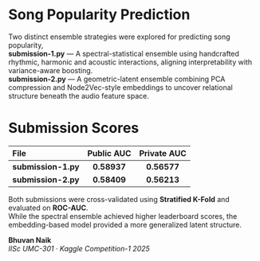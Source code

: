 # Song Popularity Prediction

Two distinct ensemble strategies were explored for predicting song popularity,<br>
**submission-1.py** — A spectral-statistical ensemble using handcrafted rhythmic, harmonic and acoustic interactions, aligning interpretability with variance-aware boosting.<br>
**submission-2.py** — A geometric-latent ensemble combining PCA compression and Node2Vec-style embeddings to uncover relational structure beneath the audio feature space.<br>

# Submission Scores

| File | Public AUC | Private AUC |
|:------|:-----------:|:------------:|
| **submission-1.py** | **0.58937** | **0.56577** |
| **submission-2.py** | **0.58409** | **0.56213** |

Both submissions were cross-validated using **Stratified K-Fold** and evaluated on **ROC-AUC**.  
While the spectral ensemble achieved higher leaderboard scores, the embedding-based model provided a more generalized latent structure.

**Bhuvan Naik**  
*IISc UMC-301 · Kaggle Competition-1 2025*
